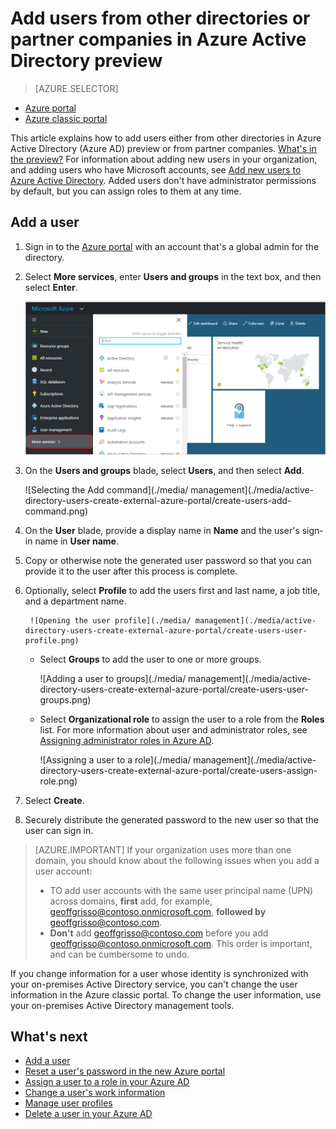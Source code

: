 <properties
	pageTitle="Add users from other directories or partner companies in Azure Active Directory preview | Microsoft Azure"
	description="Explains how to add users or change user information in Azure Active Directory, including external and guest users."
	services="active-directory"
	documentationCenter=""
	authors="curtand"
	manager="femila"
	editor=""/>

<tags
	ms.service="active-directory"
	ms.workload="identity"
	ms.tgt_pltfrm="na"
	ms.devlang="na"
	ms.topic="article"
	ms.date="09/12/2016"
	ms.author="curtand"/>

# Add users from other directories or partner companies in Azure Active Directory preview

> [AZURE.SELECTOR]
- [Azure portal](active-directory-users-create-external-azure-portal.md)
- [Azure classic portal](active-directory-create-users-external.md)

This article explains how to add users either from other directories in Azure Active Directory (Azure AD) preview or from partner companies. [What's in the preview?](active-directory-preview-explainer.md) For information about adding new users in your organization, and adding users who have Microsoft accounts, see [Add new users to Azure Active Directory](active-directory-users-create-azure-portal.md). Added users don't have administrator permissions by default, but you can assign roles to them at any time.

## Add a user

1.  Sign in to the [Azure portal](https://portal.azure.com) with an account that's a global admin for the directory.

2.  Select **More services**, enter **Users and groups** in the text box, and then select **Enter**.

    ![Opening user management](./media/active-directory-users-create-external-azure-portal/create-users-user-management.png)

3.  On the **Users and groups** blade, select **Users**, and then select **Add**.

    ![Selecting the Add command](./media/ management](./media/active-directory-users-create-external-azure-portal/create-users-add-command.png)

4. On the **User** blade, provide a display name in **Name** and the user's sign-in name in **User name**.

5. Copy or otherwise note the generated user password so that you can provide it to the user after this process is complete.

6. Optionally, select **Profile** to add the users first and last name, a job title, and a department name.

		![Opening the user profile](./media/ management](./media/active-directory-users-create-external-azure-portal/create-users-user-profile.png)

	- Select **Groups** to add the user to one or more groups.

		![Adding a user to groups](./media/ management](./media/active-directory-users-create-external-azure-portal/create-users-user-groups.png)

	- Select **Organizational role** to assign the user to a role from the **Roles** list. For more information about user and administrator roles, see [Assigning administrator roles in Azure AD](active-directory-assign-admin-roles.md).

		![Assigning a user to a role](./media/ management](./media/active-directory-users-create-external-azure-portal/create-users-assign-role.png)

7. Select **Create**.

8. Securely distribute the generated password to the new user so that the user can sign in.

> [AZURE.IMPORTANT] If your organization uses more than one domain, you should know about the following issues when you add a user account:
>
> - TO add user accounts with the same user principal name (UPN) across domains, **first** add, for example, geoffgrisso@contoso.onmicrosoft.com, **followed by** geoffgrisso@contoso.com.
> - **Don't** add geoffgrisso@contoso.com before you add geoffgrisso@contoso.onmicrosoft.com. This order is important, and can be cumbersome to undo.

If you change information for a user whose identity is synchronized with your on-premises Active Directory service, you can't change the user information in the Azure classic portal. To change the user information, use your on-premises Active Directory management tools.


## What's next

- [Add a user](active-directory-users-create-azure-portal.md)
- [Reset a user's password in the new Azure portal](active-directory-users-reset-password-azure-portal.md)
- [Assign a user to a role in your Azure AD](active-directory-users-assign-role-azure-portal.md)
- [Change a user's work information](active-directory-users-work-info-azure-portal.md)
- [Manage user profiles](active-directory-users-profile-azure-portal.md)
- [Delete a user in your Azure AD](active-directory-users-delete-user-azure-portal.md)
